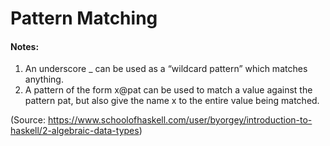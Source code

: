 # Pattern Matching

#### Notes: 
1. An underscore _ can be used as a “wildcard pattern” which matches anything.
2. A pattern of the form x@pat can be used to match a value against the pattern pat, but also give the name x to the entire value being matched. 

(Source: https://www.schoolofhaskell.com/user/byorgey/introduction-to-haskell/2-algebraic-data-types)

